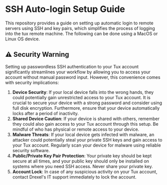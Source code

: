 # SSH Auto-login Setup Guide

This repository provides a guide on setting up automatic login to remote servers using SSH and key pairs, which simplifies the process of logging into the tux remote machine. The following can be done using a MacOS or Linux OS device.

## ⚠️ Security Warning ##


Setting up passwordless SSH authentication to your Tux account significantly streamlines your workflow by allowing you to access your account without manual password input. However, this convenience comes with security implications:

1. **Device Security**: If your local device falls into the wrong hands, they could potentially gain unrestricted access to your Tux account. It is crucial to secure your device with a strong password and consider using full disk encryption. Furthermore, ensure that your device automatically locks after a period of inactivity.
2. **Shared Device Caution**: If your device is shared with others, remember they could also gain access to your Tux account through this setup. Be mindful of who has physical or remote access to your device.
3. **Malware Threats**: If your local device gets infected with malware, an attacker could potentially steal your private SSH keys and gain access to your Tux account. Regularly scan your device for malware using reliable security software.
4. **Public/Private Key Pair Protection**: Your private key should be kept secure at all times, and your public key should only be installed on systems where you need SSH access. Never share your private key.
5. **Account Lock**: In case of any suspicious activity on your Tux account, contact Drexel's IT support immediately to lock the account.
